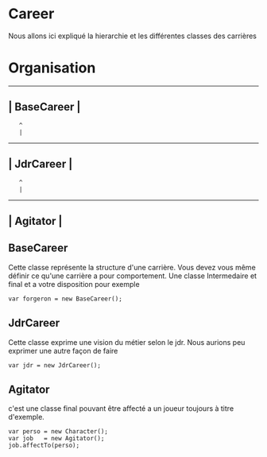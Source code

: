 Career
==========

Nous allons ici expliqué la hierarchie et les différentes classes des carrières



Organisation
==============

---------------
| BaseCareer  |
----------------
       ^
       |
----------------
| JdrCareer    |
----------------
       ^
       |
----------------
| Agitator     |
----------------


BaseCareer
------------
Cette classe représente la structure d'une carrière. Vous devez vous même définir ce qu'une carrière a pour comportement. Une classe Intermedaire et final et a votre disposition pour exemple

```
var forgeron = new BaseCareer();
```

JdrCareer
------------
Cette classe exprime une vision du métier selon le jdr. Nous aurions peu exprimer une autre façon de faire

```
var jdr = new JdrCareer();
```

Agitator
-----------
c'est une classe final pouvant être affecté a un joueur toujours à titre d'exemple.

```
var perso = new Character();
var job   = new Agitator();
job.affectTo(perso);
```

